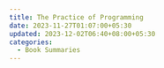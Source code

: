 ```yaml
---
title: The Practice of Programming
date: 2023-11-27T01:07:00+05:30
updated: 2023-12-02T06:40+08:00+05:30
categories:
  - Book Summaries
---
```

